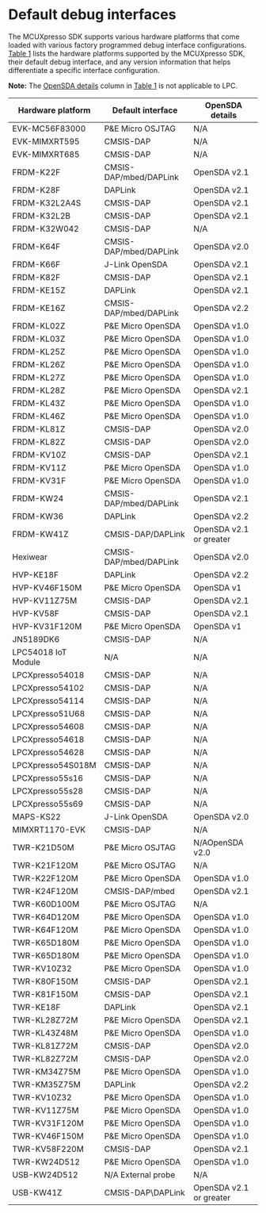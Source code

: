 # Default debug interfaces

The MCUXpresso SDK supports various hardware platforms that come loaded with various factory programmed debug interface configurations. [Table 1](default_debug_interfaces.md#TABLE_UVC_BLB_DR_20REL4) lists the hardware platforms supported by the MCUXpresso SDK, their default debug interface, and any version information that helps differentiate a specific interface configuration.

**Note:** The [OpenSDA details](default_debug_interfaces.md#COLUMNC) column in [Table 1](default_debug_interfaces.md#TABLE_UVC_BLB_DR_20REL4) is not applicable to LPC.

|Hardware platform|Default interface|OpenSDA details|
|-----------------|-----------------|---------------|
|EVK-MC56F83000|P&E Micro OSJTAG|N/A|
|EVK-MIMXRT595|CMSIS-DAP|N/A|
|EVK-MIMXRT685|CMSIS-DAP|N/A|
|FRDM-K22F|CMSIS-DAP/mbed/DAPLink|OpenSDA v2.1|
|FRDM-K28F|DAPLink|OpenSDA v2.1|
|FRDM-K32L2A4S|CMSIS-DAP|OpenSDA v2.1|
|FRDM-K32L2B|CMSIS-DAP|OpenSDA v2.1|
|FRDM-K32W042|CMSIS-DAP|N/A|
|FRDM-K64F|CMSIS-DAP/mbed/DAPLink|OpenSDA v2.0|
|FRDM-K66F|J-Link OpenSDA|OpenSDA v2.1|
|FRDM-K82F|CMSIS-DAP|OpenSDA v2.1|
|FRDM-KE15Z|DAPLink|OpenSDA v2.1|
|FRDM-KE16Z|CMSIS-DAP/mbed/DAPLink|OpenSDA v2.2|
|FRDM-KL02Z|P&E Micro OpenSDA|OpenSDA v1.0|
|FRDM-KL03Z|P&E Micro OpenSDA|OpenSDA v1.0|
|FRDM-KL25Z|P&E Micro OpenSDA|OpenSDA v1.0|
|FRDM-KL26Z|P&E Micro OpenSDA|OpenSDA v1.0|
|FRDM-KL27Z|P&E Micro OpenSDA|OpenSDA v1.0|
|FRDM-KL28Z|P&E Micro OpenSDA|OpenSDA v2.1|
|FRDM-KL43Z|P&E Micro OpenSDA|OpenSDA v1.0|
|FRDM-KL46Z|P&E Micro OpenSDA|OpenSDA v1.0|
|FRDM-KL81Z|CMSIS-DAP|OpenSDA v2.0|
|FRDM-KL82Z|CMSIS-DAP|OpenSDA v2.0|
|FRDM-KV10Z|CMSIS-DAP|OpenSDA v2.1|
|FRDM-KV11Z|P&E Micro OpenSDA|OpenSDA v1.0|
|FRDM-KV31F|P&E Micro OpenSDA|OpenSDA v1.0|
|FRDM-KW24|CMSIS-DAP/mbed/DAPLink|OpenSDA v2.1|
|FRDM-KW36|DAPLink|OpenSDA v2.2|
|FRDM-KW41Z|CMSIS-DAP/DAPLink|OpenSDA v2.1 or greater|
|Hexiwear|CMSIS-DAP/mbed/DAPLink|OpenSDA v2.0|
|HVP-KE18F|DAPLink|OpenSDA v2.2|
|HVP-KV46F150M|P&E Micro OpenSDA|OpenSDA v1|
|HVP-KV11Z75M|CMSIS-DAP|OpenSDA v2.1|
|HVP-KV58F|CMSIS-DAP|OpenSDA v2.1|
|HVP-KV31F120M|P&E Micro OpenSDA|OpenSDA v1|
|JN5189DK6|CMSIS-DAP|N/A|
|LPC54018 IoT Module|N/A|N/A|
|LPCXpresso54018|CMSIS-DAP|N/A|
|LPCXpresso54102|CMSIS-DAP|N/A|
|LPCXpresso54114|CMSIS-DAP|N/A|
|LPCXpresso51U68|CMSIS-DAP|N/A|
|LPCXpresso54608|CMSIS-DAP|N/A|
|LPCXpresso54618|CMSIS-DAP|N/A|
|LPCXpresso54628|CMSIS-DAP|N/A|
|LPCXpresso54S018M|CMSIS-DAP|N/A|
|LPCXpresso55s16|CMSIS-DAP|N/A|
|LPCXpresso55s28|CMSIS-DAP|N/A|
|LPCXpresso55s69|CMSIS-DAP|N/A|
|MAPS-KS22|J-Link OpenSDA|OpenSDA v2.0|
|MIMXRT1170-EVK|CMSIS-DAP|N/A|
|TWR-K21D50M|P&E Micro OSJTAG|N/AOpenSDA v2.0|
|TWR-K21F120M|P&E Micro OSJTAG|N/A|
|TWR-K22F120M|P&E Micro OpenSDA|OpenSDA v1.0|
|TWR-K24F120M|CMSIS-DAP/mbed|OpenSDA v2.1|
|TWR-K60D100M|P&E Micro OSJTAG|N/A|
|TWR-K64D120M|P&E Micro OpenSDA|OpenSDA v1.0|
|TWR-K64F120M|P&E Micro OpenSDA|OpenSDA v1.0|
|TWR-K65D180M|P&E Micro OpenSDA|OpenSDA v1.0|
|TWR-K65D180M|P&E Micro OpenSDA|OpenSDA v1.0|
|TWR-KV10Z32|P&E Micro OpenSDA|OpenSDA v1.0|
|TWR-K80F150M|CMSIS-DAP|OpenSDA v2.1|
|TWR-K81F150M|CMSIS-DAP|OpenSDA v2.1|
|TWR-KE18F|DAPLink|OpenSDA v2.1|
|TWR-KL28Z72M|P&E Micro OpenSDA|OpenSDA v2.1|
|TWR-KL43Z48M|P&E Micro OpenSDA|OpenSDA v1.0|
|TWR-KL81Z72M|CMSIS-DAP|OpenSDA v2.0|
|TWR-KL82Z72M|CMSIS-DAP|OpenSDA v2.0|
|TWR-KM34Z75M|P&E Micro OpenSDA|OpenSDA v1.0|
|TWR-KM35Z75M|DAPLink|OpenSDA v2.2|
|TWR-KV10Z32|P&E Micro OpenSDA|OpenSDA v1.0|
|TWR-KV11Z75M|P&E Micro OpenSDA|OpenSDA v1.0|
|TWR-KV31F120M|P&E Micro OpenSDA|OpenSDA v1.0|
|TWR-KV46F150M|P&E Micro OpenSDA|OpenSDA v1.0|
|TWR-KV58F220M|CMSIS-DAP|OpenSDA v2.1|
|TWR-KW24D512|P&E Micro OpenSDA|OpenSDA v1.0|
|USB-KW24D512|N/A External probe|N/A|
|USB-KW41Z|CMSIS-DAP\\DAPLink|OpenSDA v2.1 or greater|

